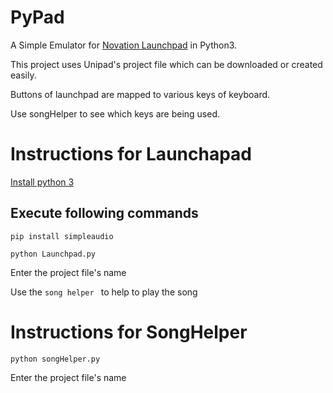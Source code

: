 # PyPad
A Simple Emulator for [Novation Launchpad](https://novationmusic.com/launch/launchpad) in Python3.

This project uses Unipad's project file which can be downloaded or created easily.

Buttons of launchpad are mapped to various keys of keyboard.

Use songHelper to see which keys are being used.

 

# Instructions for Launchapad
[Install python 3](https://www.python.org/downloads/)

## Execute following commands


`pip install simpleaudio`

`python Launchpad.py`

Enter the project file's name

Use the `song helper ` to help to play the song


# Instructions for SongHelper

`python songHelper.py`

Enter the project file's name
